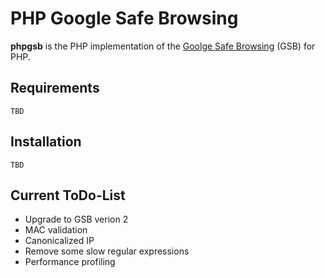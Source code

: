 PHP Google Safe Browsing
========================

**phpgsb** is the PHP implementation of the [Goolge Safe Browsing](http://code.google.com/apis/safebrowsing/) (GSB) for PHP.

Requirements
------------

    TBD

Installation
------------

    TBD

Current ToDo-List
-----------------

* Upgrade to GSB verion 2
* MAC validation
* Canonicalized IP
* Remove some slow regular expressions
* Performance profiling
